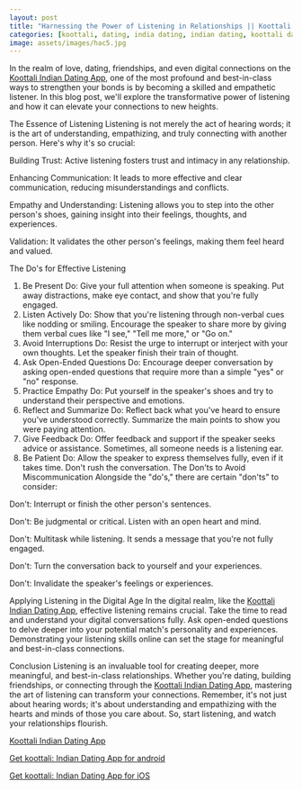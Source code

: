 ```yaml
---
layout: post
title: "Harnessing the Power of Listening in Relationships || Koottali Indian Dating App"
categories: [koottali, dating, india dating, indian dating, koottali dating app]
image: assets/images/hac5.jpg
---
```


In the realm of love, dating, friendships, and even digital connections on the [Koottali Indian Dating App](https://koottali.com/download), one of the most profound and best-in-class ways to strengthen your bonds is by becoming a skilled and empathetic listener. In this blog post, we'll explore the transformative power of listening and how it can elevate your connections to new heights.

The Essence of Listening
Listening is not merely the act of hearing words; it is the art of understanding, empathizing, and truly connecting with another person. Here's why it's so crucial:

Building Trust: Active listening fosters trust and intimacy in any relationship.

Enhancing Communication: It leads to more effective and clear communication, reducing misunderstandings and conflicts.

Empathy and Understanding: Listening allows you to step into the other person's shoes, gaining insight into their feelings, thoughts, and experiences.

Validation: It validates the other person's feelings, making them feel heard and valued.

The Do's for Effective Listening

1. Be Present
   Do: Give your full attention when someone is speaking. Put away distractions, make eye contact, and show that you're fully engaged.
2. Listen Actively
   Do: Show that you're listening through non-verbal cues like nodding or smiling. Encourage the speaker to share more by giving them verbal cues like "I see," "Tell me more," or "Go on."
3. Avoid Interruptions
   Do: Resist the urge to interrupt or interject with your own thoughts. Let the speaker finish their train of thought.
4. Ask Open-Ended Questions
   Do: Encourage deeper conversation by asking open-ended questions that require more than a simple "yes" or "no" response.
5. Practice Empathy
   Do: Put yourself in the speaker's shoes and try to understand their perspective and emotions.
6. Reflect and Summarize
   Do: Reflect back what you've heard to ensure you've understood correctly. Summarize the main points to show you were paying attention.
7. Give Feedback
   Do: Offer feedback and support if the speaker seeks advice or assistance. Sometimes, all someone needs is a listening ear.
8. Be Patient
   Do: Allow the speaker to express themselves fully, even if it takes time. Don't rush the conversation.
   The Don'ts to Avoid Miscommunication
   Alongside the "do's," there are certain "don'ts" to consider:

Don't: Interrupt or finish the other person's sentences.

Don't: Be judgmental or critical. Listen with an open heart and mind.

Don't: Multitask while listening. It sends a message that you're not fully engaged.

Don't: Turn the conversation back to yourself and your experiences.

Don't: Invalidate the speaker's feelings or experiences.

Applying Listening in the Digital Age
In the digital realm, like the [Koottali Indian Dating App](https://koottali.com/download), effective listening remains crucial. Take the time to read and understand your digital conversations fully. Ask open-ended questions to delve deeper into your potential match's personality and experiences. Demonstrating your listening skills online can set the stage for meaningful and best-in-class connections.

Conclusion
Listening is an invaluable tool for creating deeper, more meaningful, and best-in-class relationships. Whether you're dating, building friendships, or connecting through the [Koottali Indian Dating App](https://koottali.com/download), mastering the art of listening can transform your connections. Remember, it's not just about hearing words; it's about understanding and empathizing with the hearts and minds of those you care about. So, start listening, and watch your relationships flourish.

[Koottali Indian Dating App](https://koottali.com/download)

[Get koottali: Indian Dating App for android](https://play.google.com/store/apps/details?id=com.koottali.app&hl=en_IN&gl=US)

[Get koottali: Indian Dating App for iOS](https://apps.apple.com/us/app/koottali-connect-with-mallus/id6448742453)

